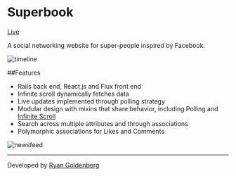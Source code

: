 [live]: http://www.superbook.site
[newsfeed]: https://github.com/ryandgoldenberg1/Superbook/raw/master/app/assets/images/readme/newsfeed.png
[timeline]: https://github.com/ryandgoldenberg1/Superbook/raw/master/app/assets/images/readme/timeline.png
[portfolio]: http://www.ryandgoldenberg.com
[infinite_scroll]: http://blog.ryandgoldenberg.com/post/135027241088/infinite-scroll-in-react

# Superbook

[Live][live]

A social networking website for super-people inspired by Facebook.

![timeline][timeline]

##Features
* Rails back end, React.js and Flux front end
* Infinite scroll dynamically fetches data
* Live updates implemented through polling strategy
* Modular design with mixins that share behavior, including Polling and [Infinite Scroll][infinite_scroll]
* Search across multiple attributes and through associations
* Polymorphic associations for Likes and Comments

![newsfeed][newsfeed]

***
Developed by [Ryan Goldenberg][portfolio]
